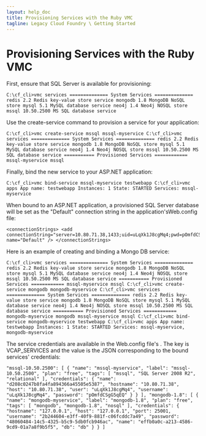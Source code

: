 ```yaml
---
layout: help_doc
title: Provisioning Services with the Ruby VMC
tagline: Legacy Cloud Foundry \ Getting Started
---
```


# Provisioning Services with the Ruby VMC

First, ensure that SQL Server is available for provisioning:

```
C:\cf_cli>vmc services ============== System Services ============== redis 2.2 Redis key-value store service mongodb 1.8 MongoDB NoSQL store mysql 5.1 MySQL database service neo4j 1.4 Neo4j NOSQL store mssql 10.50.2500 MS SQL database service 
```

Use the create-service command to provision a service for your application:

```
C:\cf_cli>vmc create-service mssql mssql-myservice C:\cf_cli>vmc services ============== System Services ============== redis 2.2 Redis key-value store service mongodb 1.8 MongoDB NoSQL store mysql 5.1 MySQL database service neo4j 1.4 Neo4j NOSQL store mssql 10.50.2500 MS SQL database service =========== Provisioned Services ============ mssql-myservice mssql 
```

Finally, bind the new service to your ASP.NET application:

```
C:\cf_cli>vmc bind-service mssql-myservice testwebapp C:\cf_cli>vmc apps App name: testwebapp Instances: 1 State: STARTED Services: mssql-myservice 
```

When bound to an ASP.NET application, a provisioned SQL Server database will be set as the "Default" connection string in the application'sWeb.config file:

```
<connectionStrings> <add connectionString="server=10.80.71.38,1433;uid=uLqXk1J8cgMq4;pwd=pOmfdCSgG5qEQ;trusted_connection=false;" name="Default" /> </connectionStrings> 
```

Here is an example of creating and binding a Mongo DB service:

```
C:\cf_cli>vmc services ============== System Services ============== redis 2.2 Redis key-value store service mongodb 1.8 MongoDB NoSQL store mysql 5.1 MySQL database service neo4j 1.4 Neo4j NOSQL store mssql 10.50.2500 MS SQL database service =========== Provisioned Services ============ mssql-myservice mssql C:\cf_cli>vmc create-service mongodb mongodb-myservice C:\cf_cli>vmc services ============== System Services ============== redis 2.2 Redis key-value store service mongodb 1.8 MongoDB NoSQL store mysql 5.1 MySQL database service neo4j 1.4 Neo4j NOSQL store mssql 10.50.2500 MS SQL database service =========== Provisioned Services ============ mongodb-myservice mongodb mssql-myservice mssql C:\cf_cli>vmc bind-service mongodb-myservice testwebapp C:\cf_cli>vmc apps App name: testwebapp Instances: 1 State: STARTED Services: mssql-myservice, mongodb-myservice 
```

The service credentials are available in the Web.config file's <appSettings />. The key is VCAP_SERVICES and the value is the JSON corresponding to the bound services' credentials:

```
"mssql-10.50.2500": [ { "name": "mssql-myservice", "label": "mssql-10.50.2500", "plan": "free", "tags": [ "mssql", "SQL Server 2008 R2", "relational" ], "credentials": { "name": "d208c0247b8fa4fa894366a45505e5387", "hostname": "10.80.71.38", "host": "10.80.71.38", "user": "uLqXk1J8cgMq4", "username": "uLqXk1J8cgMq4", "password": "pOmfdCSgG5qEQ" } } ], "mongodb-1.8": [ { "name": "mongodb-myservice", "label": "mongodb-1.8", "plan": "free", "tags": [ "mongodb", "mongodb-1.8", "nosql" ], "credentials": { "hostname": "127.0.0.1", "host": "127.0.0.1", "port": 25001, "username": "2b244604-e3ff-40f9-881f-c06fcddc7a49", "password": "48060484-14c5-4325-b5c9-5db0fcb946ac", "name": "effb0a0c-a213-4586-9cd9-01a7a8f9b5f5", "db": "db" } } ]
```